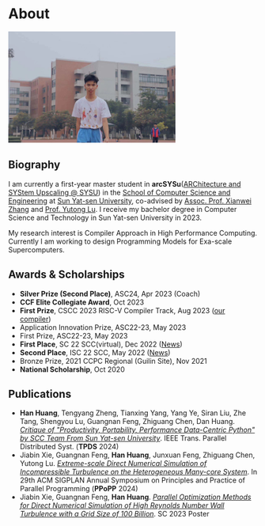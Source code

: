 # About

<!-- ![Han Huang](https://github.com/HHTheBest/HHTheBest.github.io/raw/main/pictures/hh_pic.jpg) -->

<img src="https://github.com/HHTheBest/HHTheBest.github.io/raw/main/pictures/hh_pic.jpg" alt="Han Huang" style="zoom:33%;" />

## Biography

I am currently a first-year master student in **arcSYSu**([ARChitecture and SYStem Upscaling @ SYSU](https://github.com/arcsysu)) in the [School of Computer Science and Engineering](https://cse.sysu.edu.cn/) at [Sun Yat-sen University](https://www.sysu.edu.cn/), co-advised by [Assoc. Prof. Xianwei Zhang](https://xianweiz.github.io/) and [Prof. Yutong Lu](https://cse.sysu.edu.cn/content/2483). I receive my bachelor degree in Computer Science and Technology in Sun Yat-sen University in 2023.

My research interest is Compiler Approach in High Performance Computing. Currently I am working to design Programming Models for Exa-scale Supercomputers.

## Awards & Scholarships
- **Silver Prize (Second Place)**, ASC24, Apr 2023 (Coach)
- **CCF Elite Collegiate Award**, Oct 2023
- **First Prize**, CSCC 2023 RISC-V Compiler Track, Aug 2023 ([our compiler](https://gitlab.eduxiji.net/educg-group-17291-1894922/202310558201558-3109))
- Application Innovation Prize, ASC22-23, May 2023
- First Prize, ASC22-23, May 2023
- **First Place**, SC 22 SCC(virtual), Dec 2022 ([News](https://mp.weixin.qq.com/s/wcPLONp9HiIPRGGV150WvQ))
- **Second Place**, ISC 22 SCC, May 2022 ([News](https://mp.weixin.qq.com/s/wTaJalyJNTeqeeeF8Noh7g))
- Bronze Prize, 2021 CCPC Regional (Guilin Site), Nov 2021
- **National Scholarship**, Oct 2020

## Publications

- **Han Huang**, Tengyang Zheng, Tianxing Yang, Yang Ye, Siran Liu, Zhe Tang, Shengyou Lu, Guangnan Feng, Zhiguang Chen, Dan Huang. [*Critique of "Productivity, Portability, Performance Data-Centric Python" by SCC Team From Sun Yat-sen University*](https://www.computer.org/csdl/journal/td/5555/01/10457928/1V2sekSmhkQ). IEEE Trans. Parallel Distributed Syst. (**TPDS** 2024) 
- Jiabin Xie, Guangnan Feng, **Han Huang**, Junxuan Feng, Zhiguang Chen, Yutong Lu. [*Extreme-scale Direct Numerical Simulation of Incompressible Turbulence on the Heterogeneous Many-core System*](https://dl.acm.org/doi/10.1145/3627535.3638479). In 29th ACM SIGPLAN Annual Symposium on Principles and Practice of Parallel Programming (**PPoPP** 2024)
- Jiabin Xie, Guangnan Feng, **Han Huang**. [*Parallel Optimization Methods for Direct Numerical Simulation of High Reynolds Number Wall Turbulence with a Grid Size of 100 Billion*](https://sc23.supercomputing.org/proceedings/tech_poster/poster_files/rpost224s3-file2.pdf). SC 2023 Poster